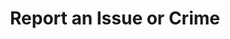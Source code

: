 ---
layout: subcategory
title: Report an Issue or Crime
category: public-safety
subcategory: report-an-issue-or-crime
---